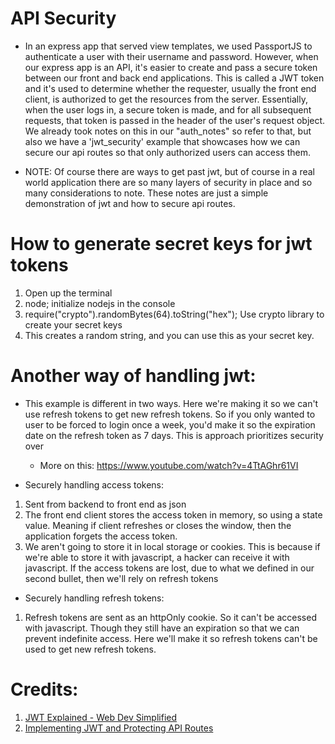 # API Security

- In an express app that served view templates, we used PassportJS to authenticate
  a user with their username and password. However, when our express app is an API,
  it's easier to create and pass a secure token between our front and back end
  applications. This is called a JWT token and it's used to determine whether the
  requester, usually the front end client, is authorized to get the resources
  from the server. Essentially, when the user logs in, a secure token is made, and
  for all subsequent requests, that token is passed in the header of the user's
  request object. We already took notes on this in our "auth_notes" so refer to that,
  but also we have a 'jwt_security' example that showcases how we can secure our api
  routes so that only authorized users can access them.

- NOTE: Of course there are ways to get past jwt, but of course in a real world application
  there are so many layers of security in place and so many considerations to note. These
  notes are just a simple demonstration of jwt and how to secure api routes.

# How to generate secret keys for jwt tokens

1. Open up the terminal
2. node; initialize nodejs in the console
3. require("crypto").randomBytes(64).toString("hex"); Use crypto library to create your secret keys
4. This creates a random string, and you can use this as your secret key.

# Another way of handling jwt:

- This example is different in two ways. Here we're making
  it so we can't use refresh tokens to get new refresh tokens.
  So if you only wanted to user to be forced to login once a week, you'd
  make it so the expiration date on the refresh token as 7 days. This
  is approach prioritizes security over

  - More on this: https://www.youtube.com/watch?v=4TtAGhr61VI

- Securely handling access tokens:

1. Sent from backend to front end as json
2. The front end client stores the access token in memory,
   so using a state value. Meaning if client refreshes or closes
   the window, then the application forgets the access token.
3. We aren't going to store it in local storage or cookies. This
   is because if we're able to store it with javascript, a hacker
   can receive it with javascript. If the access tokens are lost,
   due to what we defined in our second bullet, then we'll rely on
   refresh tokens

- Securely handling refresh tokens:

1. Refresh tokens are sent as an httpOnly cookie. So it can't be
   accessed with javascript. Though they still have an expiration
   so that we can prevent indefinite access.
   Here we'll make it so refresh tokens can't be used to get new refresh
   tokens.

   

# Credits:
1. [JWT Explained - Web Dev Simplified](https://www.youtube.com/watch?v=mbsmsi7l3r4)
2. [Implementing JWT and Protecting API Routes](https://www.youtube.com/watch?v=mbsmsi7l3r4)